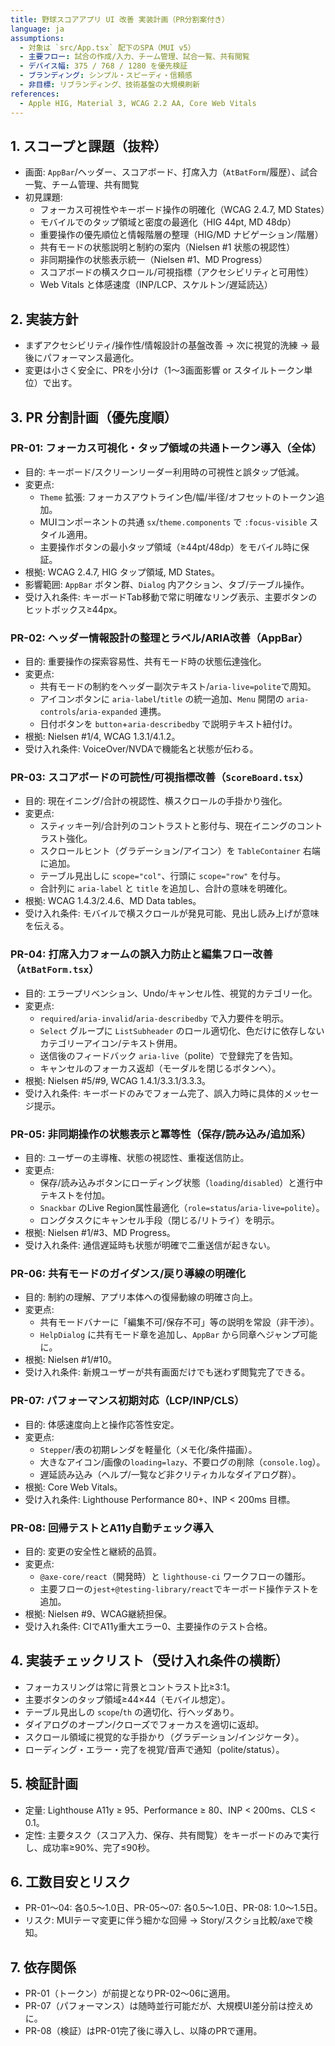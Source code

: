 ```yaml
---
title: 野球スコアアプリ UI 改善 実装計画（PR分割案付き）
language: ja
assumptions:
  - 対象は `src/App.tsx` 配下のSPA（MUI v5）
  - 主要フロー: 試合の作成/入力、チーム管理、試合一覧、共有閲覧
  - デバイス幅: 375 / 768 / 1280 を優先検証
  - ブランディング: シンプル・スピーディ・信頼感
  - 非目標: リブランディング、技術基盤の大規模刷新
references:
  - Apple HIG, Material 3, WCAG 2.2 AA, Core Web Vitals
---
```


## 1. スコープと課題（抜粋）
- 画面: `AppBar`/ヘッダー、スコアボード、打席入力（`AtBatForm`/履歴）、試合一覧、チーム管理、共有閲覧
- 初見課題: 
  - フォーカス可視性やキーボード操作の明確化（WCAG 2.4.7, MD States）
  - モバイルでのタップ領域と密度の最適化（HIG 44pt, MD 48dp）
  - 重要操作の優先順位と情報階層の整理（HIG/MD ナビゲーション/階層）
  - 共有モードの状態説明と制約の案内（Nielsen #1 状態の視認性）
  - 非同期操作の状態表示統一（Nielsen #1、MD Progress）
  - スコアボードの横スクロール/可視指標（アクセシビリティと可用性）
  - Web Vitals と体感速度（INP/LCP、スケルトン/遅延読込）

## 2. 実装方針
- まずアクセシビリティ/操作性/情報設計の基盤改善 → 次に視覚的洗練 → 最後にパフォーマンス最適化。
- 変更は小さく安全に、PRを小分け（1〜3画面影響 or スタイルトークン単位）で出す。

## 3. PR 分割計画（優先度順）

### PR-01: フォーカス可視化・タップ領域の共通トークン導入（全体）
- 目的: キーボード/スクリーンリーダー利用時の可視性と誤タップ低減。
- 変更点:
  - `Theme` 拡張: フォーカスアウトライン色/幅/半径/オフセットのトークン追加。
  - MUIコンポーネントの共通 `sx`/`theme.components` で `:focus-visible` スタイル適用。
  - 主要操作ボタンの最小タップ領域（≥44pt/48dp）をモバイル時に保証。
- 根拠: WCAG 2.4.7, HIG タップ領域, MD States。
- 影響範囲: `AppBar` ボタン群、`Dialog` 内アクション、タブ/テーブル操作。
- 受け入れ条件: キーボードTab移動で常に明確なリング表示、主要ボタンのヒットボックス≥44px。

### PR-02: ヘッダー情報設計の整理とラベル/ARIA改善（AppBar）
- 目的: 重要操作の探索容易性、共有モード時の状態伝達強化。
- 変更点:
  - 共有モードの制約をヘッダー副次テキスト/`aria-live=polite`で周知。
  - アイコンボタンに `aria-label`/`title` の統一追加、`Menu` 開閉の `aria-controls`/`aria-expanded` 連携。
  - 日付ボタンを `button`+`aria-describedby` で説明テキスト紐付け。
- 根拠: Nielsen #1/4, WCAG 1.3.1/4.1.2。
- 受け入れ条件: VoiceOver/NVDAで機能名と状態が伝わる。

### PR-03: スコアボードの可読性/可視指標改善（`ScoreBoard.tsx`）
- 目的: 現在イニング/合計の視認性、横スクロールの手掛かり強化。
- 変更点:
  - スティッキー列/合計列のコントラストと影付与、現在イニングのコントラスト強化。
  - スクロールヒント（グラデーション/アイコン）を `TableContainer` 右端に追加。
  - テーブル見出しに `scope="col"`、行頭に `scope="row"` を付与。
  - 合計列に `aria-label` と `title` を追加し、合計の意味を明確化。
- 根拠: WCAG 1.4.3/2.4.6、MD Data tables。
- 受け入れ条件: モバイルで横スクロールが発見可能、見出し読み上げが意味を伝える。

### PR-04: 打席入力フォームの誤入力防止と編集フロー改善（`AtBatForm.tsx`）
- 目的: エラープリベンション、Undo/キャンセル性、視覚的カテゴリー化。
- 変更点:
  - `required`/`aria-invalid`/`aria-describedby` で入力要件を明示。
  - `Select` グループに `ListSubheader` のロール適切化、色だけに依存しないカテゴリーアイコン/テキスト併用。
  - 送信後のフィードバック `aria-live`（polite）で登録完了を告知。
  - キャンセルのフォーカス返却（モーダルを閉じるボタンへ）。
- 根拠: Nielsen #5/#9, WCAG 1.4.1/3.3.1/3.3.3。
- 受け入れ条件: キーボードのみでフォーム完了、誤入力時に具体的メッセージ提示。

### PR-05: 非同期操作の状態表示と冪等性（保存/読み込み/追加系）
- 目的: ユーザーの主導権、状態の視認性、重複送信防止。
- 変更点:
  - 保存/読み込みボタンにローディング状態（`loading`/`disabled`）と進行中テキストを付加。
  - `Snackbar` のLive Region属性最適化（`role=status`/`aria-live=polite`）。
  - ロングタスクにキャンセル手段（閉じる/リトライ）を明示。
- 根拠: Nielsen #1/#3、MD Progress。
- 受け入れ条件: 通信遅延時も状態が明確で二重送信が起きない。

### PR-06: 共有モードのガイダンス/戻り導線の明確化
- 目的: 制約の理解、アプリ本体への復帰動線の明確さ向上。
- 変更点:
  - 共有モードバナーに「編集不可/保存不可」等の説明を常設（非干渉）。
  - `HelpDialog` に共有モード章を追加し、`AppBar` から同章へジャンプ可能に。
- 根拠: Nielsen #1/#10。
- 受け入れ条件: 新規ユーザーが共有画面だけでも迷わず閲覧完了できる。

### PR-07: パフォーマンス初期対応（LCP/INP/CLS）
- 目的: 体感速度向上と操作応答性安定。
- 変更点:
  - `Stepper`/表の初期レンダを軽量化（メモ化/条件描画）。
  - 大きなアイコン/画像の`loading=lazy`、不要ログの削除（`console.log`）。
  - 遅延読み込み（ヘルプ/一覧など非クリティカルなダイアログ群）。
- 根拠: Core Web Vitals。
- 受け入れ条件: Lighthouse Performance 80+、INP < 200ms 目標。

### PR-08: 回帰テストとA11y自動チェック導入
- 目的: 変更の安全性と継続的品質。
- 変更点:
  - `@axe-core/react`（開発時）と `lighthouse-ci` ワークフローの雛形。
  - 主要フローの`jest+@testing-library/react`でキーボード操作テストを追加。
- 根拠: Nielsen #9、WCAG継続担保。
- 受け入れ条件: CIでA11y重大エラー0、主要操作のテスト合格。

## 4. 実装チェックリスト（受け入れ条件の横断）
- フォーカスリングは常に背景とコントラスト比≥3:1。
- 主要ボタンのタップ領域≥44×44（モバイル想定）。
- テーブル見出しの `scope`/`th` の適切化、行ヘッダあり。
- ダイアログのオープン/クローズでフォーカスを適切に返却。
- スクロール領域に視覚的な手掛かり（グラデーション/インジケータ）。
- ローディング・エラー・完了を視覚/音声で通知（polite/status）。

## 5. 検証計画
- 定量: Lighthouse A11y ≥ 95、Performance ≥ 80、INP < 200ms、CLS < 0.1。
- 定性: 主要タスク（スコア入力、保存、共有閲覧）をキーボードのみで実行し、成功率≥90%、完了≤90秒。

## 6. 工数目安とリスク
- PR-01〜04: 各0.5〜1.0日、PR-05〜07: 各0.5〜1.0日、PR-08: 1.0〜1.5日。
- リスク: MUIテーマ変更に伴う細かな回帰 → Story/スクショ比較/axeで検知。

## 7. 依存関係
- PR-01（トークン）が前提となりPR-02〜06に適用。
- PR-07（パフォーマンス）は随時並行可能だが、大規模UI差分前は控えめに。
- PR-08（検証）はPR-01完了後に導入し、以降のPRで運用。


